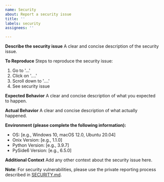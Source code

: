 ```yaml
---
name: Security
about: Report a security issue
title: ''
labels: security
assignees: ''

---
```


**Describe the security issue**
A clear and concise description of the security issue.

**To Reproduce**
Steps to reproduce the security issue:
1. Go to '...'
2. Click on '....'
3. Scroll down to '....'
4. See security issue

**Expected Behavior**
A clear and concise description of what you expected to happen.

**Actual Behavior**
A clear and concise description of what actually happened.

**Environment (please complete the following information):**
- OS: [e.g., Windows 10, macOS 12.0, Ubuntu 20.04]
- Onix Version: [e.g., 1.1.0]
- Python Version: [e.g., 3.9.7]
- PySide6 Version: [e.g., 6.5.0]

**Additional Context**
Add any other context about the security issue here.

**Note**: For security vulnerabilities, please use the private reporting process described in [SECURITY.md](SECURITY.md).
